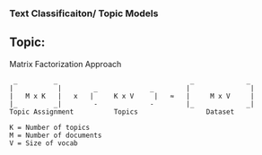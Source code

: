 ### Text Classificaiton/ Topic Models
Topic:
- 



Matrix Factorization Approach
```
 _		   _ 		 		   			 	 _			   _
|			|	 	 _			   _	 	|				|
|	M x K	|	x	|	  K x V  	|	≈	|	  M x V 	|	
|_         _| 		 -			   -		|_			   _|
Topic Assignment		  Topics				 Dataset

K = Number of topics
M = Number of documents
V = Size of vocab 


```